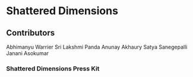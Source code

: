 # Shattered Dimensions #

## Contributors

Abhimanyu Warrier
Sri Lakshmi Panda
Anunay Akhaury
Satya Sanegepalli
Janani Asokumar


### Shattered Dimensions Press Kit ###


